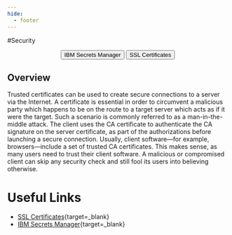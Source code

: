 ```yaml
---
hide:
  - footer
---
```

<script>
  document.title = "Security - BETA";
</script>
#Security

<html>
<body>
<div style="text-align:center">
<button onclick="location.href='./IBMSecretsManager/'" class="custom-btn btn-7">IBM Secrets Manager</button>
<button onclick="location.href='./SSLCertificates/'" class="custom-btn btn-7">SSL Certificates</button>
</div>
</body>
</html>

## Overview

Trusted certificates can be used to create secure connections to a server via the Internet. A certificate is essential in order to circumvent a malicious party which happens to be on the route to a target server which acts as if it were the target. Such a scenario is commonly referred to as a man-in-the-middle attack. The client uses the CA certificate to authenticate the CA signature on the server certificate, as part of the authorizations before launching a secure connection. Usually, client software—for example, browsers—include a set of trusted CA certificates. This makes sense, as many users need to trust their client software. A malicious or compromised client can skip any security check and still fool its users into believing otherwise.

#   Useful Links
- [SSL Certificates](https://en.wikipedia.org/wiki/Certificate_authority){target=_blank}
- [IBM Secrets Manager](https://cloud.ibm.com/docs/secrets-manager?topic=secrets-manager-getting-started){target=_blank}
